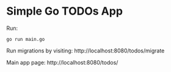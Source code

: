 # Simple Go TODOs App
Run:
```
go run main.go
```

Run migrations by visiting:
http://localhost:8080/todos/migrate

Main app page:
http://localhost:8080/todos/
